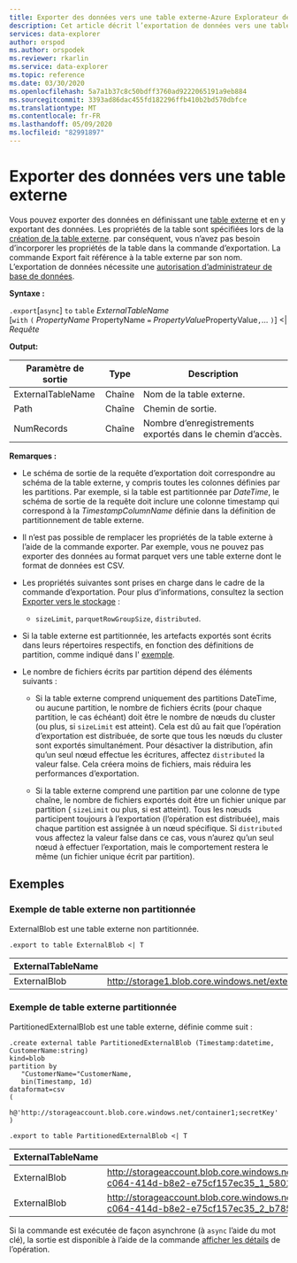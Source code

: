 ```yaml
---
title: Exporter des données vers une table externe-Azure Explorateur de données | Microsoft Docs
description: Cet article décrit l’exportation de données vers une table externe dans Azure Explorateur de données.
services: data-explorer
author: orspod
ms.author: orspodek
ms.reviewer: rkarlin
ms.service: data-explorer
ms.topic: reference
ms.date: 03/30/2020
ms.openlocfilehash: 5a7a1b37c8c50bdff3760ad9222065191a9eb884
ms.sourcegitcommit: 3393ad86dac455fd182296ffb410b2bd570dbfce
ms.translationtype: MT
ms.contentlocale: fr-FR
ms.lasthandoff: 05/09/2020
ms.locfileid: "82991897"
---
```

# <a name="export-data-to-an-external-table"></a>Exporter des données vers une table externe

Vous pouvez exporter des données en définissant une [table externe](../externaltables.md) et en y exportant des données.
Les propriétés de la table sont spécifiées lors de la [création de la table externe](../externaltables.md#create-or-alter-external-table). par conséquent, vous n’avez pas besoin d’incorporer les propriétés de la table dans la commande d’exportation. La commande Export fait référence à la table externe par son nom.
L’exportation de données nécessite une [autorisation d’administrateur de base de données](../access-control/role-based-authorization.md).

**Syntaxe :**

`.export`[`async`] `to` `table` *ExternalTableName* <br>
[`with` `(` *PropertyName* PropertyName `=` *PropertyValue*PropertyValue`,`... `)`] <| *Requête*

**Output:**

|Paramètre de sortie |Type |Description
|---|---|---
|ExternalTableName  |Chaîne |Nom de la table externe.
|Path|Chaîne|Chemin de sortie.
|NumRecords|Chaîne| Nombre d’enregistrements exportés dans le chemin d’accès.

**Remarques :**
* Le schéma de sortie de la requête d’exportation doit correspondre au schéma de la table externe, y compris toutes les colonnes définies par les partitions. Par exemple, si la table est partitionnée par *DateTime*, le schéma de sortie de la requête doit inclure une colonne timestamp qui correspond à la *TimestampColumnName* définie dans la définition de partitionnement de table externe.

* Il n’est pas possible de remplacer les propriétés de la table externe à l’aide de la commande exporter.
 Par exemple, vous ne pouvez pas exporter des données au format parquet vers une table externe dont le format de données est CSV.

* Les propriétés suivantes sont prises en charge dans le cadre de la commande d’exportation. Pour plus d’informations, consultez la section [Exporter vers le stockage](export-data-to-storage.md) : 
   * `sizeLimit`, `parquetRowGroupSize`, `distributed`.

* Si la table externe est partitionnée, les artefacts exportés sont écrits dans leurs répertoires respectifs, en fonction des définitions de partition, comme indiqué dans l' [exemple](#partitioned-external-table-example). 

* Le nombre de fichiers écrits par partition dépend des éléments suivants :
   * Si la table externe comprend uniquement des partitions DateTime, ou aucune partition, le nombre de fichiers écrits (pour chaque partition, le cas échéant) doit être le nombre de nœuds du cluster (ou plus, si `sizeLimit` est atteint). Cela est dû au fait que l’opération d’exportation est distribuée, de sorte que tous les nœuds du cluster sont exportés simultanément. 
   Pour désactiver la distribution, afin qu’un seul nœud effectue les écritures, affectez `distributed` la valeur false. Cela créera moins de fichiers, mais réduira les performances d’exportation.

   * Si la table externe comprend une partition par une colonne de type chaîne, le nombre de fichiers exportés doit être un fichier unique par partition ( `sizeLimit` ou plus, si est atteint). Tous les nœuds participent toujours à l’exportation (l’opération est distribuée), mais chaque partition est assignée à un nœud spécifique. Si `distributed` vous affectez la valeur false dans ce cas, vous n’aurez qu’un seul nœud à effectuer l’exportation, mais le comportement restera le même (un fichier unique écrit par partition).

## <a name="examples"></a>Exemples

### <a name="non-partitioned-external-table-example"></a>Exemple de table externe non partitionnée

ExternalBlob est une table externe non partitionnée. 
```kusto
.export to table ExternalBlob <| T
```

|ExternalTableName|Path|NumRecords|
|---|---|---|
|ExternalBlob|http://storage1.blob.core.windows.net/externaltable1cont1/1_58017c550b384c0db0fea61a8661333e.csv|10|

### <a name="partitioned-external-table-example"></a>Exemple de table externe partitionnée

PartitionedExternalBlob est une table externe, définie comme suit : 

```kusto
.create external table PartitionedExternalBlob (Timestamp:datetime, CustomerName:string) 
kind=blob
partition by 
   "CustomerName="CustomerName,
   bin(Timestamp, 1d)
dataformat=csv
( 
   h@'http://storageaccount.blob.core.windows.net/container1;secretKey'
)
```

```kusto
.export to table PartitionedExternalBlob <| T
```

|ExternalTableName|Path|NumRecords|
|---|---|---|
|ExternalBlob|http://storageaccount.blob.core.windows.net/container1/CustomerName=customer1/2019/01/01/fa36f35c-c064-414d-b8e2-e75cf157ec35_1_58017c550b384c0db0fea61a8661333e.csv|10|
|ExternalBlob|http://storageaccount.blob.core.windows.net/container1/CustomerName=customer2/2019/01/01/fa36f35c-c064-414d-b8e2-e75cf157ec35_2_b785beec2c004d93b7cd531208424dc9.csv|10|

Si la commande est exécutée de façon asynchrone (à `async` l’aide du mot clé), la sortie est disponible à l’aide de la commande [afficher les détails](../operations.md#show-operation-details) de l’opération.
